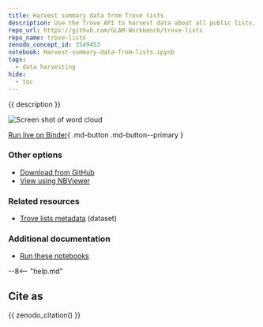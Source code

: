 ```yaml
---
title: Harvest summary data from Trove lists
description: Use the Trove API to harvest data about all public lists, then extract some summary data and explore a few different techniques to analyse the complete dataset.
repo_url: https://github.com/GLAM-Workbench/trove-lists
repo_name: trove-lists
zenodo_concept_id: 3549453
notebook: Harvest-summary-data-from-lists.ipynb
tags:
  - data harvesting
hide:
  - toc
---
```


{{ description }}

![Screen shot of word cloud](../images/trove-lists.png)

[Run live on Binder](https://mybinder.org/v2/gh/GLAM-Workbench/{{repo_name}}/master?urlpath=lab%2Ftree%2F{{notebook}}){ .md-button .md-button--primary }

### Other options

* [Download from GitHub](https://github.com/GLAM-Workbench/{{repo_name}}/blob/master/{{notebook}})
* [View using NBViewer](https://nbviewer.jupyter.org/github/GLAM-Workbench/{{repo_name}}/blob/master/{{notebook}})

### Related resources

* [Trove lists metadata](trove-lists-metadata.md) (dataset)

### Additional documentation

* [Run these notebooks](../#run-these-notebooks)

--8<-- "help.md"

## Cite as

{{ zenodo_citation() }}